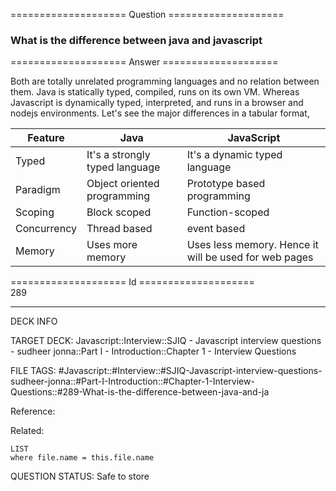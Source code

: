 ==================== Question ====================  

### What is the difference between java and javascript  

==================== Answer ====================  

Both are totally unrelated programming languages and no relation between them. Java is statically typed, compiled, runs on its own VM. Whereas Javascript is dynamically typed, interpreted, and runs in a browser and nodejs environments. Let's see the major differences in a tabular format,

| Feature     | Java                           | JavaScript                                            |
| ----------- | ------------------------------ | ----------------------------------------------------- |
| Typed       | It's a strongly typed language | It's a dynamic typed language                         |
| Paradigm    | Object oriented programming    | Prototype based programming                           |
| Scoping     | Block scoped                   | Function-scoped                                       |
| Concurrency | Thread based                   | event based                                           |
| Memory      | Uses more memory               | Uses less memory. Hence it will be used for web pages |

==================== Id ====================  
289

---

DECK INFO

TARGET DECK: Javascript::Interview::SJIQ - Javascript interview questions - sudheer jonna::Part I - Introduction::Chapter 1 - Interview Questions

FILE TAGS: #Javascript::#Interview::#SJIQ-Javascript-interview-questions-sudheer-jonna::#Part-I-Introduction::#Chapter-1-Interview-Questions::#289-What-is-the-difference-between-java-and-ja

Reference:

Related:

```dataview
LIST
where file.name = this.file.name
```

QUESTION STATUS: Safe to store
